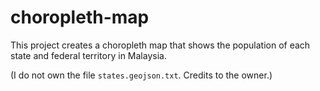 # choropleth-map

This project creates a choropleth map that shows the population of each state and federal territory in Malaysia. 

(I do not own the file `states.geojson.txt`. Credits to the owner.)
